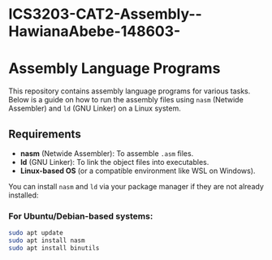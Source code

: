 # ICS3203-CAT2-Assembly--HawianaAbebe-148603-

# Assembly Language Programs

This repository contains assembly language programs for various tasks. Below is a guide on how to run the assembly files using `nasm` (Netwide Assembler) and `ld` (GNU Linker) on a Linux system.

## Requirements

- **nasm** (Netwide Assembler): To assemble `.asm` files.
- **ld** (GNU Linker): To link the object files into executables.
- **Linux-based OS** (or a compatible environment like WSL on Windows).

You can install `nasm` and `ld` via your package manager if they are not already installed:

### For Ubuntu/Debian-based systems:
```bash
sudo apt update
sudo apt install nasm
sudo apt install binutils


